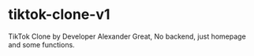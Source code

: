# tiktok-clone-v1
TikTok Clone by Developer Alexander Great, No backend, just homepage and some functions. 

